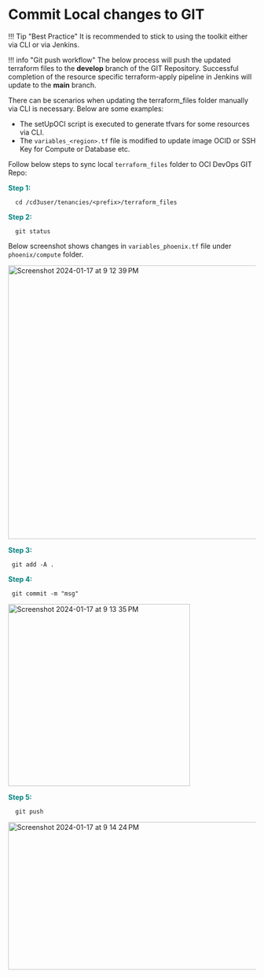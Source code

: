 # Commit Local changes to GIT

!!! Tip "Best Practice"
    It is recommended to stick to using the toolkit either via CLI or via Jenkins.

!!! info "Git push workflow"
    The below process will push the updated terraform files to the **develop** branch of the GIT Repository. Successful completion of the resource specific terraform-apply pipeline in Jenkins will update to the **main** branch.

There can be scenarios when updating the terraform_files folder manually via CLI is necessary. Below are some examples:

- The setUpOCI script is executed to generate tfvars for some resources via CLI.
- The `variables_<region>.tf` file is modified to update image OCID or SSH Key for Compute or Database etc.

 Follow below steps to sync local `terraform_files` folder to OCI DevOps GIT Repo:


<span style="color: teal; font-weight: bold;">Step 1:</span>
 ```
   cd /cd3user/tenancies/<prefix>/terraform_files
 ```

<span style="color: teal; font-weight: bold;">Step 2:</span>

 ```
   git status
 ```

 Below screenshot shows changes in `variables_phoenix.tf` file under `phoenix/compute` folder.
  
<img width="556" alt="Screenshot 2024-01-17 at 9 12 39 PM" src="../images/gitstatus.png">


<span style="color: teal; font-weight: bold;">Step 3:</span>
  ```
   git add -A .
  ```

<span style="color: teal; font-weight: bold;">Step 4:</span>

  ```
   git commit -m "msg"
  ```
  
<img width="370" alt="Screenshot 2024-01-17 at 9 13 35 PM" src="../images/gitcommit.png">


<span style="color: teal; font-weight: bold;">Step 5:</span>
  ```
    git push
  ```
  
<img width="1500" height="300" alt="Screenshot 2024-01-17 at 9 14 24 PM" src="../images/gitpush.png">

